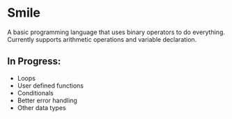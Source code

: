 # Smile

A basic programming language that uses binary operators to do everything. Currently supports arithmetic operations and variable declaration.

## In Progress:

- Loops
- User defined functions
- Conditionals
- Better error handling
- Other data types
